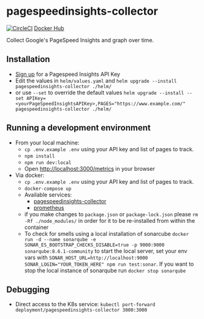 # pagespeedinsights-collector

[![CircleCI](https://circleci.com/gh/Tom-Davidson/pagespeedinsights-collector.svg?style=svg&circle-token=ddeeca71dc44d011ec24408bc050c0d9098f6d1c)](https://circleci.com/gh/Tom-Davidson/pagespeedinsights-collector)
[Docker Hub](https://hub.docker.com/repository/docker/tomdavidson42/pagespeedinsights-collector)

Collect Google's PageSpeed Insights and graph over time.

## Installation

- [Sign up](https://developers.google.com/speed/docs/insights/v5/get-started) for a Pagespeed Insights API Key
- Edit the values in `helm/values.yaml` and `helm upgrade --install pagespeedinsights-collector ./helm/`
- or use `--set` to override the default values `helm upgrade --install --set APIKey=<yourPageSpeedInsightsAPIKey>,PAGES="https://www.example.com/" pagespeedinsights-collector ./helm/`

## Running a development environment

- From your local machine:
  - `cp .env.example .env` using your API key and list of pages to track.
  - `npm install`
  - `npm run dev:local`
  - Open [http://localhost:3000/metrics](http://localhost:3000/metrics) in your browser
- Via docker:
  - `cp .env.example .env` using your API key and list of pages to track.
  - `docker-compose up`
  - Available services:
    - [pagespeedinsights-collector](http://localhost:3000/metrics)
    - [prometheus](http://localhost:9090/)
  - if you make changes to `package.json` or `package-lock.json` please `rm -Rf ./node_modules/` in order for it to be re-installed from within the container
  - To check for smells using a local installation of sonarcube `docker run -d --name sonarqube -e SONAR_ES_BOOTSTRAP_CHECKS_DISABLE=true -p 9000:9000 sonarqube:8.6.1-community` to start the local server, set your env vars with `SONAR_HOST_URL=http://localhost:9000 SONAR_LOGIN="YOUR_TOKEN_HERE" npm run test:sonar`. If you want to stop the local instance of sonarqube run `docker stop sonarqube`

## Debugging

- Direct access to the K8s service: `kubectl port-forward deployment/pagespeedinsights-collector 3000:3000`
